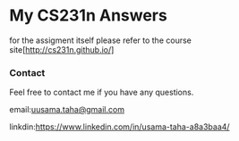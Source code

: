 # My CS231n Answers
for the assigment itself please refer to the course site[http://cs231n.github.io/]


### Contact ###
Feel free to contact me if you have any questions.

email:uusama.taha@gmail.com

linkdin:https://www.linkedin.com/in/usama-taha-a8a3baa4/
